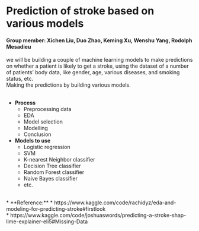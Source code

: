 # Prediction of stroke based on various models
#### Group member: Xichen Liu, Duo Zhao, Keming Xu, Wenshu Yang, Rodolph Mesadieu

we will be building a couple of machine learning models to make predictions on whether a patient 
is likely to get a stroke, using the dataset of a number of patients’ body data, 
like gender, age, various diseases, and smoking status, etc.<br>
Making the predictions by building various models.<br>
<br>
* **Process**
  * Preprocessing data
  * EDA
  * Model selection
  * Modelling
  * Conclusion
* **Models to use**
  * Logistic regression
  * SVM
  * K-nearest Neighbor classifier
  * Decision Tree classifier
  * Random Forest classifier
  * Naive Bayes classifier
  * etc.
<br>
* **Reference:**
  * https://www.kaggle.com/code/rachidyz/eda-and-modeling-for-predicting-stroke#firstlook<br>
  * https://www.kaggle.com/code/joshuaswords/predicting-a-stroke-shap-lime-explainer-eli5#Missing-Data